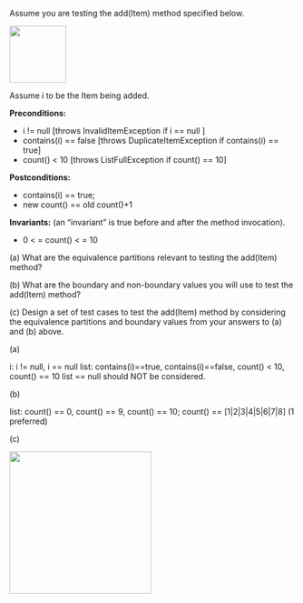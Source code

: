 <panel header="{{ icon_Q_A }} add(Item)">
<question has-input="true">

Assume you are testing the add(Item) method specified below.

<img src="{{baseUrl}}/testCaseDesign/summary/exercises/images/itemList.png" height="100" />
<p/>

Assume i to be the Item being added.

**Preconditions:**

* i != null [throws InvalidItemException if i == null ]
* contains(i) == false [throws DuplicateItemException if contains(i) == true]
* count() < 10 [throws ListFullException if count() == 10]

**Postconditions:**

* contains(i) == true;
* new count() == old count()+1

**Invariants:** (an “invariant” is true before and after the method invocation).

* 0 < = count() < = 10

(a) What are the equivalence partitions relevant to testing the add(Item) method?

(b) What are the boundary and non-boundary values you will use to test the add(Item) method?

(c) Design a set of test cases to test the add(Item) method by considering the equivalence partitions and boundary values from your answers to (a) and (b) above.  

<div slot="answer">

(a)

i: i != null, i == null
list: contains(i)==true, contains(i)==false, count() < 10, count() == 10
list == null should NOT be considered.

(b)

list: count() == 0, count() == 9, count() == 10; count() == [1|2|3|4|5|6|7|8] (1 preferred)

(c)

<img src="{{baseUrl}}/testCaseDesign/summary/exercises/images/count.png" height="250" />
<p/>

</div>
</question>
</panel>
